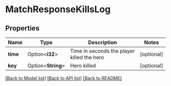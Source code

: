 # MatchResponseKillsLog

## Properties

Name | Type | Description | Notes
------------ | ------------- | ------------- | -------------
**time** | Option<**i32**> | Time in seconds the player killed the hero | [optional]
**key** | Option<**String**> | Hero killed | [optional]

[[Back to Model list]](../README.md#documentation-for-models) [[Back to API list]](../README.md#documentation-for-api-endpoints) [[Back to README]](../README.md)


